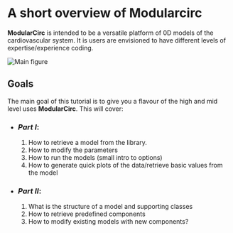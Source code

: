 # A short  overview of Modularcirc

**ModularCirc** is intended to be a versatile platform of 0D models of the cardiovascular system.
It is users are envisioned to have different levels of expertise/experience coding.

![Main figure](./Figures/Slides.png)

## Goals
The main goal of this tutorial is to give you a flavour of the high and mid level uses **ModularCirc**.
This will cover:
- ### *Part I*:
    1) How to retrieve a model from the library.
    2) How to modify the parameters
    3) How to run the models (small intro to options)
    4) How to generate quick plots of the data/retrieve basic values from the model
- ### *Part II*:
    1) What is the structure of a model and supporting classes
    2) How to retrieve predefined components
    3) How to modify existing models with new components?
